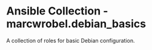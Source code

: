 # Ansible Collection - marcwrobel.debian_basics

A collection of roles for basic Debian configuration.
